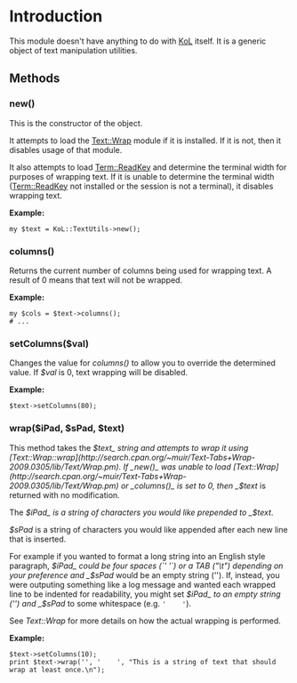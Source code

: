 

# Introduction #

This module doesn't have anything to do with [KoL](http://www.kingdomofloathing.com) itself. It is a generic object of text manipulation utilities.

## Methods ##
### new() ###
This is the constructor of the object.

It attempts to load the [Text::Wrap](http://search.cpan.org/~muir/Text-Tabs+Wrap-2009.0305/lib/Text/Wrap.pm) module if it is installed. If it is not, then it disables usage of that module.

It also attempts to load [Term::ReadKey](http://search.cpan.org/~jstowe/TermReadKey-2.30/ReadKey.pm) and determine the terminal width for purposes of wrapping text. If it is unable to determine the terminal width ([Term::ReadKey](http://search.cpan.org/~jstowe/TermReadKey-2.30/ReadKey.pm) not installed or the session is not a terminal), it disables wrapping text.

**Example:**
```
my $text = KoL::TextUtils->new();
```

### columns() ###
Returns the current number of columns being used for wrapping text. A result of 0 means that text will not be wrapped.

**Example:**
```
my $cols = $text->columns();
# ...
```

### setColumns($val) ###
Changes the value for _columns()_ to allow you to override the determined value. If _$val_ is 0, text wrapping will be disabled.

**Example:**
```
$text->setColumns(80);
```

### wrap($iPad, $sPad, $text) ###
This method takes the _$text_ string and attempts to wrap it using [Text::Wrap::wrap](http://search.cpan.org/~muir/Text-Tabs+Wrap-2009.0305/lib/Text/Wrap.pm). If _new()_ was unable to load [Text::Wrap](http://search.cpan.org/~muir/Text-Tabs+Wrap-2009.0305/lib/Text/Wrap.pm) or _columns()_ is set to 0, then _$text_ is returned with no modification.

The _$iPad_ is a string of characters you would like prepended to _$text_.

_$sPad_ is a string of characters you would like appended after each new line that is inserted.

For example if you wanted to format a long string into an English style paragraph, _$iPad_ could be four spaces (`'    '`) or a TAB ("\t") depending on your preference and _$sPad_ would be an empty string (''). If, instead, you were outputing something like a log message and wanted each wrapped line to be indented for readability, you might set _$iPad_ to an empty string ('') and _$sPad_ to some whitespace (e.g. `'    '`).

See _Text::Wrap_ for more details on how the actual wrapping is performed.

**Example:**

```
$text->setColumns(10);
print $text->wrap('', '    ', "This is a string of text that should wrap at least once.\n");
```